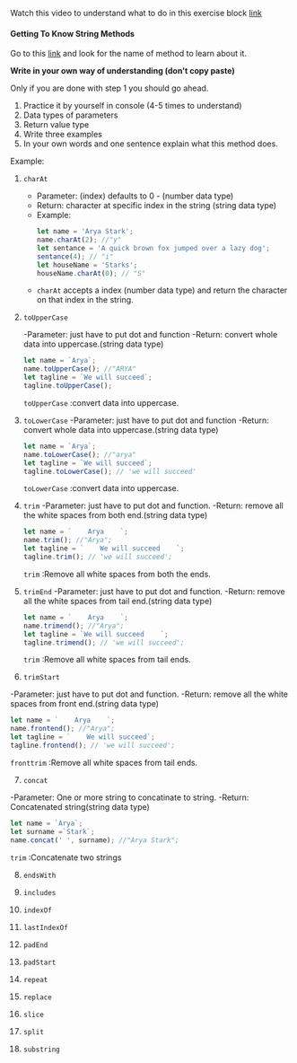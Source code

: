 Watch this video to understand what to do in this exercise block [link](https://www.youtube.com/watch?v=zGpplZj4zY0&feature=youtu.be)

#### Getting To Know String Methods

Go to this [link](https://developer.mozilla.org/en-US/docs/Web/JavaScript/Reference/Global_Objects/String) and look for the name of method to learn about it.

**Write in your own way of understanding (don't copy paste)**

Only if you are done with step 1 you should go ahead.

1. Practice it by yourself in console (4-5 times to understand)
2. Data types of parameters
3. Return value type
4. Write three examples
5. In your own words and one sentence explain what this method does.

Example:

1. `charAt`

   - Parameter: (index) defaults to 0 - (number data type)
   - Return: character at specific index in the string (string data type)
   - Example:
     ```js
     let name = 'Arya Stark';
     name.charAt(2); //"y"
     let sentance = 'A quick brown fox jumped over a lazy dog';
     sentance(4); // "i"
     let houseName = 'Starks';
     houseName.charAt(0); // "S"
     ```
   - `charAt` accepts a index (number data type) and return the character on that index in the string.

2. `toUpperCase`
 
   -Parameter: just have to put dot and function
   -Return: convert whole data into uppercase.(string data type)
   ```js
   let name = `Arya`;
   name.toUpperCase(); //"ARYA"
   let tagline = `We will succeed`;
   tagline.toUpperCase();
   ```
   `toUpperCase` :convert data into uppercase.

3. `toLowerCase`
   -Parameter: just have to put dot and function
   -Return: convert whole data into uppercase.(string data type)
   ```js
   let name = `Arya`;
   name.toLowerCase(); //"arya"
   let tagline = `We will succeed`;
   tagline.toLowerCase(); // 'we will succeed'
   ```
   `toLowerCase` :convert data into uppercase.


4. `trim`
  -Parameter: just have to put dot and function.
  -Return: remove all the white spaces from both end.(string data type)
   ```js
   let name = `    Arya    `;
   name.trim(); //"Arya";
   let tagline = `    We will succeed    `;
   tagline.trim(); // 'we will succeed';
   ```
   `trim` :Remove all white spaces from both the ends.


5. `trimEnd`
  -Parameter: just have to put dot and function.
  -Return: remove all the white spaces from tail end.(string data type)
   ```js
   let name = `    Arya    `;
   name.trimend(); //"Arya";
   let tagline = `We will succeed    `;
   tagline.trimend(); // 'we will succeed';
   ```
   `trim` :Remove all white spaces from tail ends.


6. `trimStart`

  -Parameter: just have to put dot and function.
  -Return: remove all the white spaces from front end.(string data type)
   ```js
   let name = `    Arya    `;
   name.frontend(); //"Arya";
   let tagline = `    We will succeed`;
   tagline.frontend(); // 'we will succeed';
   ```
   `fronttrim` :Remove all white spaces from tail ends.

7. `concat`

  -Parameter: One or more string to concatinate to string.
  -Return: Concatenated string(string data type)
   ```js
   let name = `Arya`;
   let surname =`Stark`;
   name.concat(' ', surname); //"Arya Stark";
   ```
   `trim` :Concatenate two strings


8. `endsWith`


9. `includes`
10. `indexOf`
11. `lastIndexOf`
12. `padEnd`
13. `padStart`
14. `repeat`
15. `replace`
16. `slice`
17. `split`
18. `substring`

